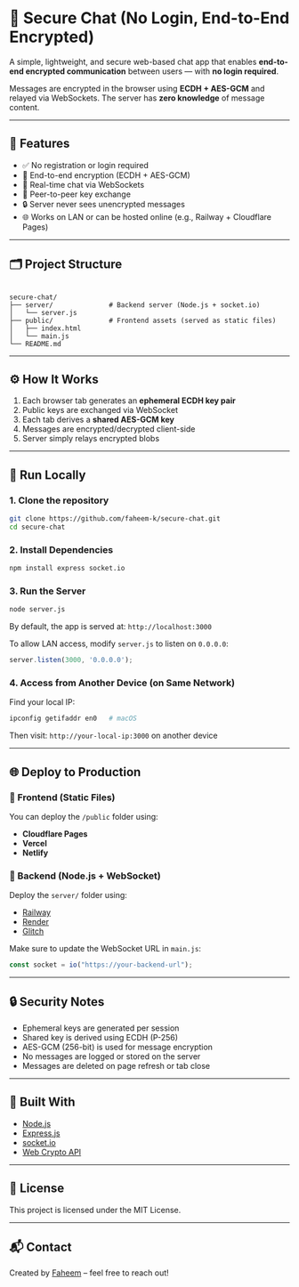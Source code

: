 # 🔐 Secure Chat (No Login, End-to-End Encrypted)

A simple, lightweight, and secure web-based chat app that enables **end-to-end encrypted communication** between users — with **no login required**.

Messages are encrypted in the browser using **ECDH + AES-GCM** and relayed via WebSockets. The server has **zero knowledge** of message content.

---

## 🚀 Features

- ✅ No registration or login required
- 🔐 End-to-end encryption (ECDH + AES-GCM)
- 📡 Real-time chat via WebSockets
- 🧩 Peer-to-peer key exchange
- 🔒 Server never sees unencrypted messages
- 🌐 Works on LAN or can be hosted online (e.g., Railway + Cloudflare Pages)


---

## 🗂 Project Structure

```

secure-chat/
├── server/              # Backend server (Node.js + socket.io)
│   └── server.js
├── public/              # Frontend assets (served as static files)
│   ├── index.html
│   └── main.js
└── README.md

````

---

## ⚙️ How It Works

1. Each browser tab generates an **ephemeral ECDH key pair**
2. Public keys are exchanged via WebSocket
3. Each tab derives a **shared AES-GCM key**
4. Messages are encrypted/decrypted client-side
5. Server simply relays encrypted blobs

---

## 🧪 Run Locally

### 1. Clone the repository

```bash
git clone https://github.com/faheem-k/secure-chat.git
cd secure-chat
````

### 2. Install Dependencies

```bash
npm install express socket.io
```

### 3. Run the Server

```bash
node server.js
```

By default, the app is served at:
`http://localhost:3000`

To allow LAN access, modify `server.js` to listen on `0.0.0.0`:

```js
server.listen(3000, '0.0.0.0');
```

### 4. Access from Another Device (on Same Network)

Find your local IP:

```bash
ipconfig getifaddr en0   # macOS
```

Then visit:
`http://your-local-ip:3000` on another device

---

## 🌐 Deploy to Production

### 🔹 Frontend (Static Files)

You can deploy the `/public` folder using:

* **Cloudflare Pages**
* **Vercel**
* **Netlify**

### 🔹 Backend (Node.js + WebSocket)

Deploy the `server/` folder using:

* [Railway](https://railway.app)
* [Render](https://render.com)
* [Glitch](https://glitch.com)

Make sure to update the WebSocket URL in `main.js`:

```js
const socket = io("https://your-backend-url");
```

---

## 🔒 Security Notes

* Ephemeral keys are generated per session
* Shared key is derived using ECDH (P-256)
* AES-GCM (256-bit) is used for message encryption
* No messages are logged or stored on the server
* Messages are deleted on page refresh or tab close

---

## 🧰 Built With

* [Node.js](https://nodejs.org/)
* [Express.js](https://expressjs.com/)
* [socket.io](https://socket.io/)
* [Web Crypto API](https://developer.mozilla.org/en-US/docs/Web/API/Web_Crypto_API)

---

## 📜 License

This project is licensed under the MIT License.

---

## 📬 Contact

Created by [Faheem](https://github.com/faheem-k) – feel free to reach out!
